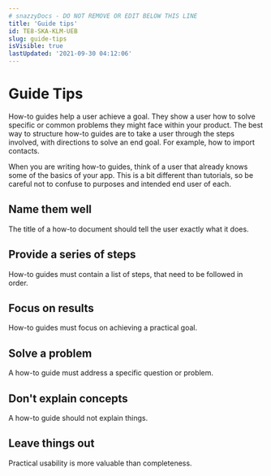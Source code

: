 ```yaml
---
# snazzyDocs - DO NOT REMOVE OR EDIT BELOW THIS LINE
title: 'Guide tips'
id: TE8-SKA-KLM-UEB
slug: guide-tips
isVisible: true
lastUpdated: '2021-09-30 04:12:06'
---
```

# Guide Tips

How-to guides help a user achieve a goal. They show a user how to solve specific or common problems they might face within your product. The best way to structure how-to guides are to take a user through the steps involved, with directions to solve an end goal. For example, how to import contacts.

When you are writing how-to guides, think of a user that already knows some of the basics of your app. This is a bit different than tutorials, so be careful not to confuse to purposes and intended end user of each.

## Name them well

The title of a how-to document should tell the user exactly what it does.

## Provide a series of steps

How-to guides must contain a list of steps, that need to be followed in order.

## Focus on results

How-to guides must focus on achieving a practical goal.

## Solve a problem

A how-to guide must address a specific question or problem.

## Don't explain concepts

A how-to guide should not explain things.

## Leave things out

Practical usability is more valuable than completeness.